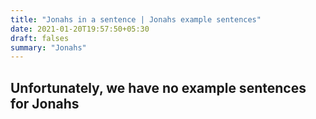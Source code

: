 ```yaml
---
title: "Jonahs in a sentence | Jonahs example sentences"
date: 2021-01-20T19:57:50+05:30
draft: falses
summary: "Jonahs"
---
```

## Unfortunately, we have no example sentences for Jonahs                 
